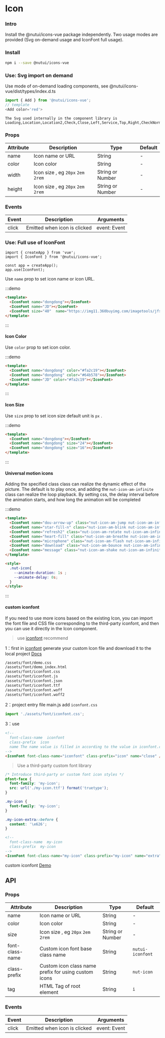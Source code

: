 # Icon

### Intro

Install the @nutui/icons-vue package independently. Two usage modes are provided (Svg on-demand usage and IconFont full usage).

### Install

```bash
npm i --save @nutui/icons-vue
```
### Use: Svg import on demand

Use mode of on-demand loading components, see @nutui/icons-vue/dist/types/index.d.ts

```js
import { Add } from '@nutui/icons-vue';
// template
<Add color='red'>
```

<icon-demo />

```
The Svg used internally in the component library is
Loading,Location,Location2,Check,Close,Left,Service,Top,Right,CheckNormal,Checked,CheckDisabled,DownArrow,JoySmile,Image,ImageError,CircleClose,MaskClose,Minus,Plus,ArrowUp2,ArrowDown2,Notice,CheckChecked,StarN,Tips,Loading1,TriangleUp,TriangleDown,Photograph,Failure,Del,Link,Download
```
### Props

| Attribute | Description                        | Type             | Default |
|-----------|------------------------------------|------------------|---------|
| name      | Icon name or URL                   | String           | -       |
| color     | Icon color                         | String           | -       |
| width     | Icon size , eg `20px` `2em` `2rem` | String or Number | -       |
| height    | Icon size , eg `20px` `2em` `2rem` | String or Number | -       |

### Events

| Event | Description                  | Arguments    |
|-------|------------------------------|--------------|
| click | Emitted when icon is clicked | event: Event |

### Use: Full use of IconFont

```ks
import { createApp } from 'vue';
import { IconFont } from '@nutui/icons-vue';

const app = createApp();
app.use(IconFont);
```

Use `name` prop to set icon name or icon URL.

:::demo
```html
<template>
  <IconFont name="dongdong"></IconFont>
  <IconFont name="JD"></IconFont>
  <IconFont size="40"  name="https://img11.360buyimg.com/imagetools/jfs/t1/137646/13/7132/1648/5f4c748bE43da8ddd/a3f06d51dcae7b60.png"></IconFont>
</template>
```
:::

#### Icon Color

Use `color` prop to set icon color.

:::demo
```html
<template>
  <IconFont name="dongdong" color="#fa2c19"></IconFont>
  <IconFont name="dongdong" color="#64b578"></IconFont>
  <IconFont name="JD" color="#fa2c19"></IconFont>
</template>
```
:::

#### Icon Size

Use `size` prop to set icon size default unit is `px` .

:::demo
```html
<template>
  <IconFont name="dongdong"></IconFont>
  <IconFont name="dongdong" size="24"></IconFont>
  <IconFont name="dongdong" size="16"></IconFont>
</template>
```
:::
#### Universal motion icons

Adding the specified class class can realize the dynamic effect of the picture. The default is to play once, and adding the `nut-icon-am-infinite` class can realize the loop playback. By setting css, the delay interval before the animation starts, and how long the animation will be completed

:::demo
```html
<template>
  <IconFont name="dou-arrow-up" class="nut-icon-am-jump nut-icon-am-infinite"></IconFont>
  <IconFont name="star-fill-n" class="nut-icon-am-blink nut-icon-am-infinite"></IconFont>
  <IconFont name="refresh2" class="nut-icon-am-rotate nut-icon-am-infinite"></IconFont>
  <IconFont name="heart-fill" class="nut-icon-am-breathe nut-icon-am-infinite"></IconFont>
  <IconFont name="microphone" class="nut-icon-am-flash nut-icon-am-infinite"></IconFont>
  <IconFont name="download" class="nut-icon-am-bounce nut-icon-am-infinite"></IconFont>
  <IconFont name="message" class="nut-icon-am-shake nut-icon-am-infinite"></IconFont>
</template>

<style>
  .nut-icon{
    --animate-duration: 1s ; 
    --animate-delay: 0s;
  }
</style>
```
:::




#### custom iconfont

If you need to use more icons based on the existing Icon, you can import the font file and CSS file corresponding to the third-party iconfont, and then you can use it directly in the Icon component.

> use [iconfont](https://www.iconfont.cn/)   recommend

1：first in [iconfont](https://www.iconfont.cn/) generate your custom Icon file and download it to the local project  [Docs](https://www.iconfont.cn/help/detail?spm=a313x.7781069.1998910419.d8d11a391&helptype=code)

``` bash
/assets/font/demo.css
/assets/font/demo_index.html
/assets/font/iconfont.css
/assets/font/iconfont.js
/assets/font/iconfont.json
/assets/font/iconfont.ttf
/assets/font/iconfont.woff
/assets/font/iconfont.woff2
```

2：project entry file main.js add `iconfont.css`


``` javascript
import './assets/font/iconfont.css';
```

3：use

```html
<!-- 
  font-class-name  iconfont
  class-prefix  icon
  name The name value is filled in according to the value in iconfont.css 
-->
<IconFont font-class-name="iconfont" class-prefix="icon" name="close" />
```



> Use a third-party custom font library

```css
/* Introduce third-party or custom font icon styles */
@font-face {
  font-family: 'my-icon';
  src: url('./my-icon.ttf') format('truetype');
}

.my-icon {
  font-family: 'my-icon';
}

.my-icon-extra::before {
  content: '\e626';
}
```

```html
<!-- 
  font-class-name  my-icon
  class-prefix  my-icon
-->
<IconFont font-class-name="my-icon" class-prefix="my-icon" name="extra" />

```

custom iconfont [Demo](https://github.com/jdf2e/nutui-demo/blob/master/vite/src/App.vue#L15) 

## API

### Props

| Attribute       | Description                                          | Type             | Default          |
|-----------------|------------------------------------------------------|------------------|------------------|
| name            | Icon name or URL                                     | String           | -                |
| color           | Icon color                                           | String           | -                |
| size            | Icon size , eg `20px` `2em` `2rem`                   | String or Number | -                |
| font-class-name | Custom icon font base class name                     | String           | `nutui-iconfont` |
| class-prefix    | Custom icon class name prefix for using custom icons | String           | `nut-icon`       |
| tag             | HTML Tag of root element                             | String           | `i`              |

### Events

| Event | Description                  | Arguments    |
|-------|------------------------------|--------------|
| click | Emitted when icon is clicked | event: Event |

